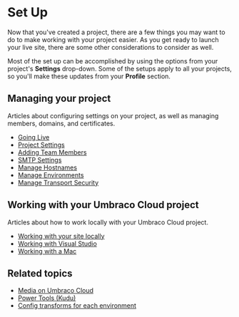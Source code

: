 
# Set Up

Now that you've created a project, there are a few things you may want to do to make working with your project easier. As you get ready to launch your live site, there are some other considerations to consider as well.

Most of the set up can be accomplished by using the options from your project's **Settings** drop-down. Some of the setups apply to all your projects, so you'll make these updates from your **Profile** section.

## Managing your project

Articles about configuring settings on your project, as well as managing members, domains, and certificates.

* [Going Live](going-live.md)
* [Project Settings](Project-settings.md)
* [Adding Team Members](team-members.md)
* [SMTP Settings](smtp-settings.md)
* [Manage Hostnames](manage-hostnames.md)
* [Manage Environments](manage-environments.md)
* [Manage Transport Security](manage-security.md)

## Working with your Umbraco Cloud project

Articles about how to work locally with your Umbraco Cloud project.

* [Working with your site locally](working-locally.md)
* [Working with Visual Studio](working-With-Visual-Studio.md)
* [Working with a Mac](working-with-mac.md)

## Related topics

* [Media on Umbraco Cloud](media/README.md)
* [Power Tools (Kudu)](power-tools/README.md)
* [Config transforms for each environment](config-transforms.md)

